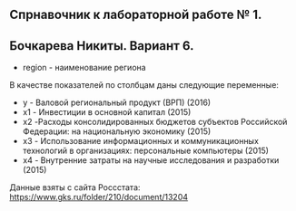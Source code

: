 ## Спрнавочник к лабораторной работе № 1.
## Бочкарева Никиты. Вариант 6.

- region - наименование региона

В качестве показателей по столбцам даны следующие переменные:
- y - Валовой региональный продукт (ВРП) (2016)
- x1 - Инвестиции в основной капитал (2015)
- x2 -Расходы консолидированных бюджетов субъектов  Российской Федерации: на национальную экономику (2015)
- x3 - Использование информационных и коммуникационных технологий в организациях: персональные компьютеры (2015)
- x4 - 	Внутренние затраты на научные исследования и разработки (2015)

Данные взяты с сайта Россстата: https://www.gks.ru/folder/210/document/13204




